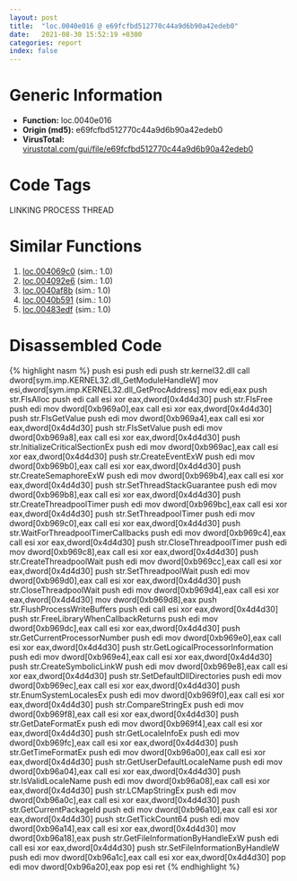 ```yaml
---
layout: post
title:  "loc.0040e016 @ e69fcfbd512770c44a9d6b90a42edeb0"
date:   2021-08-30 15:52:19 +0300
categories: report
index: false
---
```


# Generic Information
- **Function:** loc.0040e016
- **Origin (md5):** e69fcfbd512770c44a9d6b90a42edeb0
- **VirusTotal:** [virustotal.com/gui/file/e69fcfbd512770c44a9d6b90a42edeb0][virustotal_ref]

# Code Tags
<span class="tag" id="LINKING">LINKING</span>
<span class="tag" id="PROCESS">PROCESS</span>
<span class="tag" id="THREAD">THREAD</span>


# Similar Functions

1. [loc.004069c0][similar_1_ref] (sim.: 1.0)
2. [loc.004092e6][similar_2_ref] (sim.: 1.0)
3. [loc.0040af8b][similar_3_ref] (sim.: 1.0)
4. [loc.0040b591][similar_4_ref] (sim.: 1.0)
5. [loc.00483edf][similar_5_ref] (sim.: 1.0)


# Disassembled Code

{% highlight nasm %}
push esi
push edi
push str.kernel32.dll
call dword[sym.imp.KERNEL32.dll_GetModuleHandleW]
mov esi,dword[sym.imp.KERNEL32.dll_GetProcAddress]
mov edi,eax
push str.FlsAlloc
push edi
call esi
xor eax,dword[0x4d4d30]
push str.FlsFree
push edi
mov dword[0xb969a0],eax
call esi
xor eax,dword[0x4d4d30]
push str.FlsGetValue
push edi
mov dword[0xb969a4],eax
call esi
xor eax,dword[0x4d4d30]
push str.FlsSetValue
push edi
mov dword[0xb969a8],eax
call esi
xor eax,dword[0x4d4d30]
push str.InitializeCriticalSectionEx
push edi
mov dword[0xb969ac],eax
call esi
xor eax,dword[0x4d4d30]
push str.CreateEventExW
push edi
mov dword[0xb969b0],eax
call esi
xor eax,dword[0x4d4d30]
push str.CreateSemaphoreExW
push edi
mov dword[0xb969b4],eax
call esi
xor eax,dword[0x4d4d30]
push str.SetThreadStackGuarantee
push edi
mov dword[0xb969b8],eax
call esi
xor eax,dword[0x4d4d30]
push str.CreateThreadpoolTimer
push edi
mov dword[0xb969bc],eax
call esi
xor eax,dword[0x4d4d30]
push str.SetThreadpoolTimer
push edi
mov dword[0xb969c0],eax
call esi
xor eax,dword[0x4d4d30]
push str.WaitForThreadpoolTimerCallbacks
push edi
mov dword[0xb969c4],eax
call esi
xor eax,dword[0x4d4d30]
push str.CloseThreadpoolTimer
push edi
mov dword[0xb969c8],eax
call esi
xor eax,dword[0x4d4d30]
push str.CreateThreadpoolWait
push edi
mov dword[0xb969cc],eax
call esi
xor eax,dword[0x4d4d30]
push str.SetThreadpoolWait
push edi
mov dword[0xb969d0],eax
call esi
xor eax,dword[0x4d4d30]
push str.CloseThreadpoolWait
push edi
mov dword[0xb969d4],eax
call esi
xor eax,dword[0x4d4d30]
mov dword[0xb969d8],eax
push str.FlushProcessWriteBuffers
push edi
call esi
xor eax,dword[0x4d4d30]
push str.FreeLibraryWhenCallbackReturns
push edi
mov dword[0xb969dc],eax
call esi
xor eax,dword[0x4d4d30]
push str.GetCurrentProcessorNumber
push edi
mov dword[0xb969e0],eax
call esi
xor eax,dword[0x4d4d30]
push str.GetLogicalProcessorInformation
push edi
mov dword[0xb969e4],eax
call esi
xor eax,dword[0x4d4d30]
push str.CreateSymbolicLinkW
push edi
mov dword[0xb969e8],eax
call esi
xor eax,dword[0x4d4d30]
push str.SetDefaultDllDirectories
push edi
mov dword[0xb969ec],eax
call esi
xor eax,dword[0x4d4d30]
push str.EnumSystemLocalesEx
push edi
mov dword[0xb969f0],eax
call esi
xor eax,dword[0x4d4d30]
push str.CompareStringEx
push edi
mov dword[0xb969f8],eax
call esi
xor eax,dword[0x4d4d30]
push str.GetDateFormatEx
push edi
mov dword[0xb969f4],eax
call esi
xor eax,dword[0x4d4d30]
push str.GetLocaleInfoEx
push edi
mov dword[0xb969fc],eax
call esi
xor eax,dword[0x4d4d30]
push str.GetTimeFormatEx
push edi
mov dword[0xb96a00],eax
call esi
xor eax,dword[0x4d4d30]
push str.GetUserDefaultLocaleName
push edi
mov dword[0xb96a04],eax
call esi
xor eax,dword[0x4d4d30]
push str.IsValidLocaleName
push edi
mov dword[0xb96a08],eax
call esi
xor eax,dword[0x4d4d30]
push str.LCMapStringEx
push edi
mov dword[0xb96a0c],eax
call esi
xor eax,dword[0x4d4d30]
push str.GetCurrentPackageId
push edi
mov dword[0xb96a10],eax
call esi
xor eax,dword[0x4d4d30]
push str.GetTickCount64
push edi
mov dword[0xb96a14],eax
call esi
xor eax,dword[0x4d4d30]
mov dword[0xb96a18],eax
push str.GetFileInformationByHandleExW
push edi
call esi
xor eax,dword[0x4d4d30]
push str.SetFileInformationByHandleW
push edi
mov dword[0xb96a1c],eax
call esi
xor eax,dword[0x4d4d30]
pop edi
mov dword[0xb96a20],eax
pop esi
ret
{% endhighlight %}


[similar_1_ref]: /report/loc.004069c0@39cc9d1efb3c13c15792b3ba0142fd3c
[similar_2_ref]: /report/loc.004092e6@f9b80f61ad003ebdee20dab4a0087d2a
[similar_3_ref]: /report/loc.0040af8b@5d44fc96ec059e83cbab5efb708e5e9e
[similar_4_ref]: /report/loc.0040b591@fec037c981b84fb9df87dac6521840c9
[similar_5_ref]: /report/loc.00483edf@152885a790b99953ce23874f0947b7bd
[virustotal_ref]: https://www.virustotal.com/gui/file/e69fcfbd512770c44a9d6b90a42edeb0
